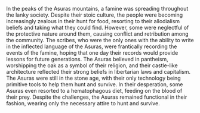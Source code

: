 In the peaks of the Asuras mountains, a famine was spreading throughout the lanky society. Despite their stoic culture, the people were becoming increasingly zealous in their hunt for food, resorting to their allodialism beliefs and taking what they could find. However, some were neglectful of the protective nature around them, causing conflict and retribution among the community. The scribes, who were the only ones with the ability to write in the inflected language of the Asuras, were frantically recording the events of the famine, hoping that one day their records would provide lessons for future generations. The Asuras believed in pantheism, worshipping the oak as a symbol of their religion, and their castle-like architecture reflected their strong beliefs in libertarian laws and capitalism. The Asuras were still in the stone age, with their only technology being primitive tools to help them hunt and survive. In their desperation, some Asuras even resorted to a hematophagous diet, feeding on the blood of their prey. Despite the challenges, the Asuras remained functional in their fashion, wearing only the necessary attire to hunt and survive.